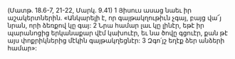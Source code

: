 (Մատթ. 18.6-7, 21-22, Մարկ. 9.41)
1 Յիսուս ասաց նաեւ իր աշակերտներին. «Անկարելի է, որ գայթակղութիւն չգայ, բայց վա՜յ նրան, որի ձեռքով կը գայ: 2 Նրա համար լաւ կը լինէր, եթէ իր պարանոցից երկանաքար վէմ կախուէր, եւ նա ծովը գցուէր, քան թէ այս փոքրիկներից մէկին գայթակղեցնէր: 3 Զգո՛յշ եղէք ձեր անձերի համար»:
